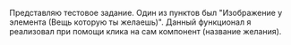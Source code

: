 Представляю тестовое задание. Один из пунктов был "Изображение у элемента (Вещь которую ты желаешь)". Данный функционал я реализовал при помощи клика на сам компонент (название желания).
